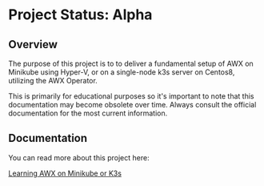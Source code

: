 # Project Status: Alpha

## Overview

The purpose of this project is to to deliver a fundamental setup of AWX on Minikube using Hyper-V, or on a single-node k3s server on Centos8, utilizing the AWX Operator.

This is primarily for educational purposes so it's important to note that this documentation may become obsolete over time. Always consult the official documentation for the most current information.

## Documentation

You can read more about this project here:

[Learning AWX on Minikube or K3s](https://jacobbweber.com/posts/AWX-on-k3s-or-minikube/)
